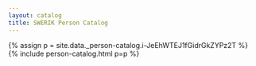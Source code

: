 ```yaml
---
layout: catalog
title: SWERIK Person Catalog
---
```

{% assign p = site.data._person-catalog.i-JeEhWTEJ1fGidrGkZYPz2T %}
{% include person-catalog.html p=p %}

